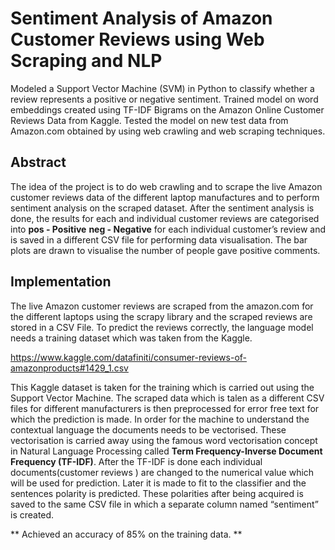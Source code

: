 # Sentiment Analysis of Amazon Customer Reviews using Web Scraping and NLP

Modeled a Support Vector Machine (SVM) in Python to classify whether a review represents a positive or negative sentiment. Trained model on word embeddings created using TF-IDF Bigrams on the Amazon Online Customer Reviews Data from Kaggle. Tested the model on new test data from Amazon.com obtained by using web crawling and web scraping techniques.

## Abstract 
The idea of the project is to do web crawling and to scrape the live Amazon customer reviews data of the different 
laptop manufactures and to perform sentiment analysis on the scraped dataset. After the sentiment analysis is done, the results for each and individual customer reviews are categorised into
 **pos - Positive**
 **neg - Negative**
for each individual customer’s review and is saved in a different CSV file for performing data visualisation. The bar
plots are drawn to visualise the number of people gave positive comments. 

## Implementation

The live Amazon customer reviews are scraped from the amazon.com for the different laptops using the scrapy library and the scraped reviews are
stored in a CSV File. To predict the reviews correctly, the language model needs a training dataset which was taken from the Kaggle.

https://www.kaggle.com/datafiniti/consumer-reviews-of-amazonproducts#1429_1.csv

This Kaggle dataset is taken for the training which is carried out using the Support Vector Machine. The scraped data which is talen as a different CSV files for different manufacturers is then preprocessed for error free text for which the prediction is made.
In order for the machine to understand the contextual language the documents needs to be vectorised. These vectorisation is carried away using the famous word vectorisation concept in Natural Language Processing called **Term Frequency-Inverse Document Frequency (TF-IDF)**. After the TF-IDF is done each individual documents(customer reviews ) are changed to the numerical value which will be used for prediction. Later it is made to fit to the classifier and the sentences polarity is predicted. These polarities after being acquired is saved to the same CSV file in
which a separate column named “sentiment” is created. 


** Achieved an accuracy of 85% on the training data. **